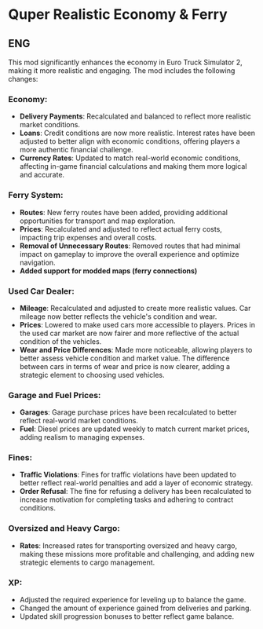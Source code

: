 # Quper Realistic Economy & Ferry

## ENG

This mod significantly enhances the economy in Euro Truck Simulator 2, making it more realistic and engaging. The mod includes the following changes:

### Economy:

- **Delivery Payments**: Recalculated and balanced to reflect more realistic market conditions.
- **Loans**: Credit conditions are now more realistic. Interest rates have been adjusted to better align with economic conditions, offering players a more authentic financial challenge.
- **Currency Rates**: Updated to match real-world economic conditions, affecting in-game financial calculations and making them more logical and accurate.

### Ferry System:

- **Routes**: New ferry routes have been added, providing additional opportunities for transport and map exploration.
- **Prices**: Recalculated and adjusted to reflect actual ferry costs, impacting trip expenses and overall costs.
- **Removal of Unnecessary Routes**: Removed routes that had minimal impact on gameplay to improve the overall experience and optimize navigation.
- **Added support for modded maps (ferry connections)**

### Used Car Dealer:

- **Mileage**: Recalculated and adjusted to create more realistic values. Car mileage now better reflects the vehicle's condition and wear.
- **Prices**: Lowered to make used cars more accessible to players. Prices in the used car market are now fairer and more reflective of the actual condition of the vehicles.
- **Wear and Price Differences**: Made more noticeable, allowing players to better assess vehicle condition and market value. The difference between cars in terms of wear and price is now clearer, adding a strategic element to choosing used vehicles.

### Garage and Fuel Prices:

- **Garages**: Garage purchase prices have been recalculated to better reflect real-world market conditions.
- **Fuel**: Diesel prices are updated weekly to match current market prices, adding realism to managing expenses.

### Fines:

- **Traffic Violations**: Fines for traffic violations have been updated to better reflect real-world penalties and add a layer of economic strategy.
- **Order Refusal**: The fine for refusing a delivery has been recalculated to increase motivation for completing tasks and adhering to contract conditions.

### Oversized and Heavy Cargo:

- **Rates**: Increased rates for transporting oversized and heavy cargo, making these missions more profitable and challenging, and adding new strategic elements to cargo management.

### XP:

- Adjusted the required experience for leveling up to balance the game.
- Changed the amount of experience gained from deliveries and parking.
- Updated skill progression bonuses to better reflect game balance.
